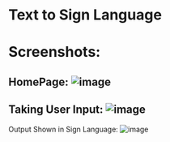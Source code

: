# Text to Sign Language
# Screenshots:
HomePage:
![image](https://github.com/manichandra95151/TTSL/assets/82253140/223544d2-e61e-4667-af8b-9631c49b4aa4)
-----------------------------------------------------------------------------------------------------------------------------------------------------------------------------------------------------------------------
Taking User Input:
![image](https://github.com/manichandra95151/TTSL/assets/82253140/0a9db79b-a150-44aa-ad42-bb32ed208238)
-----------------------------------------------------------------------------------------------------------------------------------------------------------------------------------------------------------------------
Output Shown in Sign Language:
![image](https://github.com/manichandra95151/TTSL/assets/82253140/d98aadbb-69da-41f2-bd79-5424f2dbc4e0)








